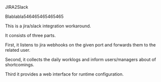 JIRA2Slack

Blablabla546465465465465

This is a jira/slack integration workaround.

It consists of three parts.

First, it listens to jira webhooks on the given port and forwards them to the related user.

Second, it collects the daily worklogs and inform users/managers about of shortcomings.

Third it provides a web interface for runtime configuration.
